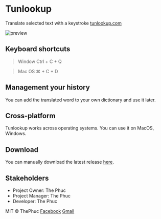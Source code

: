 # Tunlookup

Translate selected text with a keystroke [tunlookup.com](https://tunlookup.com)

<img src="https://raw.githubusercontent.com/tun-application/Tunlookup/master/app-screen.pnghttps://raw.githubusercontent.com/tun-application/Tunlookup/master/app-screen.png" alt="preview"/>


## Keyboard shortcuts
> Window Ctrl + C + Q

> Mac OS ⌘ + C + D


## Management your history
You can add the translated word to your own dictionary and use it later.


## Cross-platform
Tunlookup works across operating systems. You can use it on MacOS, Windows.

## Download
You can manually download the latest release [here](https://github.com/tun-application/Tunlookup/releases/).


## Stakeholders

- Project Owner:   The Phuc
- Project Manager: The Phuc
- Developer:       The Phuc

MIT &copy; ThePhuc
[Facebook](https://www.facebook.com/Tunlookup)
[Gmail](mailto:thephuc1601@gmail.com)

